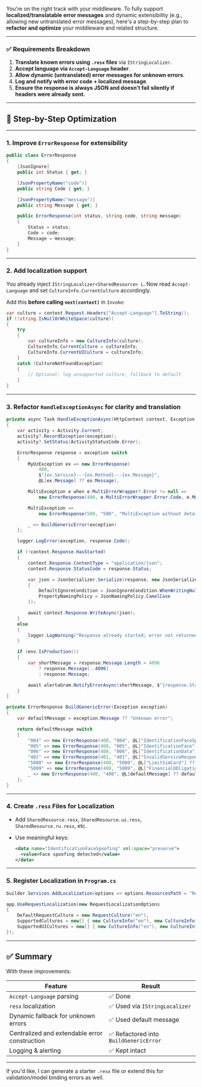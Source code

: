 You're on the right track with your middleware. To fully support **localized/translatable error messages** and dynamic extensibility (e.g., allowing new untranslated error messages), here's a step-by-step plan to **refactor and optimize** your middleware and related structure.

---

### ✅ Requirements Breakdown

1. **Translate known errors using `.resx` files** via `IStringLocalizer`.
2. **Accept language via `Accept-Language` header**.
3. **Allow dynamic (untranslated) error messages for unknown errors**.
4. **Log and notify with error code + localized message**.
5. **Ensure the response is always JSON and doesn't fail silently if headers were already sent.**

---

## 🔧 Step-by-Step Optimization

---

### 1. **Improve `ErrorResponse` for extensibility**

```csharp
public class ErrorResponse
{
    [JsonIgnore]
    public int Status { get; }

    [JsonPropertyName("code")]
    public string Code { get; }

    [JsonPropertyName("message")]
    public string Message { get; }

    public ErrorResponse(int status, string code, string message)
    {
        Status = status;
        Code = code;
        Message = message;
    }
}
```

---

### 2. **Add localization support**

You already inject `IStringLocalizer<SharedResource> L`. Now read `Accept-Language` and set `CultureInfo.CurrentCulture` accordingly.

Add this **before calling `next(context)`** in `Invoke`:

```csharp
var culture = context.Request.Headers["Accept-Language"].ToString();
if (!string.IsNullOrWhiteSpace(culture))
{
    try
    {
        var cultureInfo = new CultureInfo(culture);
        CultureInfo.CurrentCulture = cultureInfo;
        CultureInfo.CurrentUICulture = cultureInfo;
    }
    catch (CultureNotFoundException)
    {
        // Optional: log unsupported culture, fallback to default
    }
}
```

---

### 3. **Refactor `HandleExceptionAsync` for clarity and translation**

```csharp
private async Task HandleExceptionAsync(HttpContext context, Exception exception)
{
    var activity = Activity.Current;
    activity?.RecordException(exception);
    activity?.SetStatus(ActivityStatusCode.Error);

    ErrorResponse response = exception switch
    {
        MyUzException ex => new ErrorResponse(
            400,
            $"{ex.Service}---{ex.Method}---{ex.Message}",
            @L[ex.Message] ?? ex.Message),

        MultiException e when e.MultiErrorWrapper?.Error != null =>
            new ErrorResponse(400, e.MultiErrorWrapper.Error.Code, e.MultiErrorWrapper.Error.Details),

        MultiException =>
            new ErrorResponse(500, "500", "MultiException without details"),

        _ => BuildGenericError(exception)
    };

    logger.LogError(exception, response.Code);

    if (!context.Response.HasStarted)
    {
        context.Response.ContentType = "application/json";
        context.Response.StatusCode = response.Status;

        var json = JsonSerializer.Serialize(response, new JsonSerializerOptions
        {
            DefaultIgnoreCondition = JsonIgnoreCondition.WhenWritingNull,
            PropertyNamingPolicy = JsonNamingPolicy.CamelCase
        });

        await context.Response.WriteAsync(json);
    }
    else
    {
        logger.LogWarning("Response already started; error not returned to client.");
    }

    if (env.IsProduction())
    {
        var shortMessage = response.Message.Length > 4096
            ? response.Message[..4096]
            : response.Message;

        await alertaGram.NotifyErrorAsync(shortMessage, $"{response.Status}", "Simkomat");
    }
}

private ErrorResponse BuildGenericError(Exception exception)
{
    var defaultMessage = exception.Message ?? "Unknown error";

    return defaultMessage switch
    {
        "004" => new ErrorResponse(400, "004", @L["IdentificationFaceSpoofing"] ?? "Identification face spoofing"),
        "005" => new ErrorResponse(400, "005", @L["IdentificationFace"] ?? "Identification face"),
        "006" => new ErrorResponse(400, "006", @L["IdentificationData"] ?? "Identification data"),
        "401" => new ErrorResponse(401, "401", @L["InvalidServiceResponse"] ?? "Service returned invalid response"),
        "5000" => new ErrorResponse(400, "5000", @L["LimitSimCard"] ?? "Limit sim card"),
        "5009" => new ErrorResponse(400, "5009", @L["FinancialObligations"] ?? "Financial obligations"),
        _ => new ErrorResponse(400, "400", @L[defaultMessage] ?? defaultMessage)
    };
}
```

---

### 4. **Create `.resx` Files for Localization**

* Add `SharedResource.resx`, `SharedResource.uz.resx`, `SharedResource.ru.resx`, etc.
* Use meaningful keys:

  ```xml
  <data name="IdentificationFaceSpoofing" xml:space="preserve">
    <value>Face spoofing detected</value>
  </data>
  ```

---

### 5. **Register Localization in `Program.cs`**

```csharp
builder.Services.AddLocalization(options => options.ResourcesPath = "Resources");

app.UseRequestLocalization(new RequestLocalizationOptions
{
    DefaultRequestCulture = new RequestCulture("en"),
    SupportedCultures = new[] { new CultureInfo("en"), new CultureInfo("uz"), new CultureInfo("ru") },
    SupportedUICultures = new[] { new CultureInfo("en"), new CultureInfo("uz"), new CultureInfo("ru") }
});
```

---

## ✅ Summary

With these improvements:

| Feature                                       | Result                                |
| --------------------------------------------- | ------------------------------------- |
| `Accept-Language` parsing                     | ✅ Done                                |
| `resx` localization                           | ✅ Used via `IStringLocalizer`         |
| Dynamic fallback for unknown errors           | ✅ Used default message                |
| Centralized and extendable error construction | ✅ Refactored into `BuildGenericError` |
| Logging & alerting                            | ✅ Kept intact                         |

---

If you'd like, I can generate a starter `.resx` file or extend this for validation/model binding errors as well.
